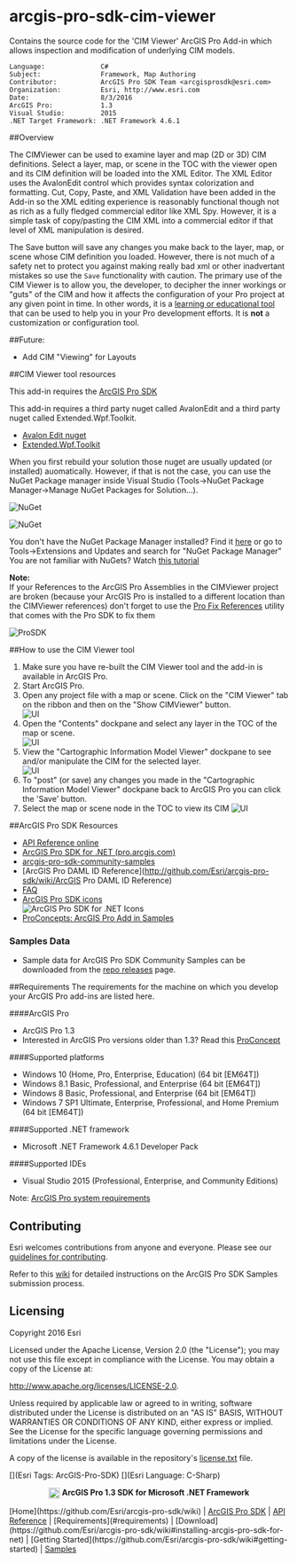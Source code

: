 # arcgis-pro-sdk-cim-viewer
Contains the source code for the 'CIM Viewer' ArcGIS Pro Add-in which allows inspection and modification of underlying CIM models.

<!-- TODO: Fill this section below with metadata about this sample-->
```
Language:              C#
Subject:               Framework, Map Authoring
Contributor:           ArcGIS Pro SDK Team <arcgisprosdk@esri.com>
Organization:          Esri, http://www.esri.com
Date:                  8/3/2016
ArcGIS Pro:            1.3
Visual Studio:         2015
.NET Target Framework: .NET Framework 4.6.1
```

##Overview
<!-- TODO: Explain how this sample can be used. To use images in this section, create the image file in your sample project's screenshots folder. Use relative url to link to this image using this syntax: ![My sample Image](FacePage/SampleImage.png) -->
The CIMViewer can be used to examine layer and map (2D or 3D) CIM definitions. Select a layer, map, or scene in the TOC with the viewer open and its CIM definition will be loaded into the XML Editor. The XML Editor uses the AvalonEdit control which provides syntax colorization and formatting. Cut, Copy, Paste, and XML Validation have been added in the Add-in so the XML editing experience is reasonably functional though not as rich as a fully fledged commercial editor like XML Spy. However, it is a simple task of copy/pasting the CIM XML into a commercial editor if that level of XML manipulation is desired.

The Save button will save any changes you make back to the layer, map, or scene whose CIM definition you loaded. However, there is not much of a safety net to protect you against making really bad xml or other inadvertant mistakes so use the `Save` functionality with caution. The primary use of the CIM Viewer is to allow you, the developer, to decipher the inner workings or "guts" of the CIM and how it affects the configuration of your Pro project at any given point in time. In other words, it is a <u>learning or educational tool</u> that can be used to help you in your Pro development efforts. It is **not** a customization or configuration tool.

##Future:

* Add CIM "Viewing" for Layouts

##CIM Viewer tool resources

This add-in requires the [ArcGIS Pro SDK](https://github.com/esri/arcgis-pro-sdk#installing-arcgis-pro-sdk-for-net)

This add-in requires a third party nuget called AvalonEdit and a third party nuget called Extended.Wpf.Toolkit. 

* [Avalon Edit nuget](https://www.nuget.org/packages/AvalonEdit)
* [Extended.Wpf.Toolkit](http://wpftoolkit.codeplex.com/)

When you first rebuild your solution those nuget are usually updated (or installed) auomatically. However, if that is not the case, you can use the NuGet Package manager inside Visual Studio (Tools->NuGet Package Manager->Manage NuGet Packages for Solution...).

![NuGet](Screenshots/vs1.png)

![NuGet](Screenshots/vs2.png)

You don't have the NuGet Package Manager installed? Find it [here](https://visualstudiogallery.msdn.microsoft.com/5d345edc-2e2d-4a9c-b73b-d53956dc458d) or go to Tools->Extensions and Updates and search for "NuGet Package Manager"
You are not familiar with NuGets? Watch [this tutorial](https://www.youtube.com/watch?v=F8sx49NdCNk)

**Note:**  
If your References to the ArcGIS Pro Assemblies in the CIMViewer project are broken (because your ArcGIS Pro is installed to a different location than the CIMViewer references) don't forget to use the [Pro Fix References](https://github.com/esri/arcgis-pro-sdk#arcgis-pro-sdk-for-net-utilities) utility that comes with the Pro SDK to fix them

![ProSDK](Screenshots/pro_fix1.png)

##How to use the CIM Viewer tool

1. Make sure you have re-built the CIM Viewer tool and the add-in is available in ArcGIS Pro.  
1. Start ArcGIS Pro.  
1. Open any project file with a map or scene. Click on the "CIM Viewer" tab on the ribbon and then on the "Show CIMViewer" button.  
![UI](Screenshots/Screen1.png)  
1. Open the "Contents" dockpane and select any layer in the TOC of the map or scene.  
![UI](Screenshots/Screen2.png)  
1. View the "Cartographic Information Model Viewer" dockpane to see and/or manipulate the CIM for the selected layer.  
![UI](Screenshots/Screen3.png)  
1. To "post" (or save) any changes you made in the "Cartographic Information Model Viewer" dockpane back to ArcGIS Pro you can click the 'Save' button.
1. Select the map or scene node in the TOC to view its CIM
![UI](Screenshots/Screen4.png)

##ArcGIS Pro SDK Resources

* [API Reference online](http://pro.arcgis.com/en/pro-app/sdk/api-reference)
* <a href="http://pro.arcgis.com/en/pro-app/sdk/" target="_blank">ArcGIS Pro SDK for .NET (pro.arcgis.com)</a>
* [arcgis-pro-sdk-community-samples](http://github.com/Esri/arcgis-pro-sdk-community-samples)
* [ArcGIS Pro DAML ID Reference](http://github.com/Esri/arcgis-pro-sdk/wiki/ArcGIS Pro DAML ID Reference)
* [FAQ](http://github.com/Esri/arcgis-pro-sdk/wiki/FAQ)
* [ArcGIS Pro SDK icons](https://github.com/Esri/arcgis-pro-sdk/releases/tag/1.2.0.5023)  
![ArcGIS Pro SDK for .NET Icons](https://esri.github.io/arcgis-pro-sdk/images/Home/Image-of-icons.png "ArcGIS Pro SDK Icons")
* [ProConcepts: ArcGIS Pro Add in Samples](https://github.com/Esri/arcgis-pro-sdk-community-samples/wiki/ProConcepts-ArcGIS-Pro-Add-in-Samples)

### Samples Data

* Sample data for ArcGIS Pro SDK Community Samples can be downloaded from the [repo releases](https://github.com/Esri/arcgis-pro-sdk-community-samples/releases) page. 

##Requirements
The requirements for the machine on which you develop your ArcGIS Pro add-ins are listed here.

####ArcGIS Pro

* ArcGIS Pro 1.3  
* Interested in ArcGIS Pro versions older than 1.3? Read this [ProConcept](https://github.com/Esri/arcgis-pro-sdk-community-samples/wiki/ProConcepts-Working-With-Previous-Versions-of-ArcGIS-Pro)  

####Supported platforms

* Windows 10 (Home, Pro, Enterprise, Education) (64 bit [EM64T])  
* Windows 8.1 Basic, Professional, and Enterprise (64 bit [EM64T]) 
* Windows 8 Basic, Professional, and Enterprise (64 bit [EM64T]) 
* Windows 7 SP1 Ultimate, Enterprise, Professional, and Home Premium (64 bit [EM64T]) 

####Supported .NET framework

* Microsoft .NET Framework 4.6.1 Developer Pack 

####Supported IDEs

* Visual Studio 2015 (Professional, Enterprise, and Community Editions)

Note: [ArcGIS Pro system requirements](http://pro.arcgis.com/en/pro-app/get-started/arcgis-pro-system-requirements.htm) 

## Contributing

Esri welcomes contributions from anyone and everyone. Please see our [guidelines for contributing](https://github.com/esri/contributing).

Refer to this [wiki](https://github.com/Esri/arcgis-pro-sdk-community-samples/wiki/ProGuide-Contribute-Samples) for detailed instructions on the ArcGIS Pro SDK Samples submission process.

## Licensing
Copyright 2016 Esri

Licensed under the Apache License, Version 2.0 (the "License");
you may not use this file except in compliance with the License.
You may obtain a copy of the License at:

   http://www.apache.org/licenses/LICENSE-2.0.

Unless required by applicable law or agreed to in writing, software
distributed under the License is distributed on an "AS IS" BASIS,
WITHOUT WARRANTIES OR CONDITIONS OF ANY KIND, either express or implied.
See the License for the specific language governing permissions and
limitations under the License.

A copy of the license is available in the repository's [license.txt](./License.txt) file.

[](Esri Tags: ArcGIS-Pro-SDK)
[](Esri Language: C-Sharp)​

<p align = center><img src="http://esri.github.io/arcgis-pro-sdk/images/ArcGISPro.png"  alt="pre-req" align = "top" height = "20" width = "20" >
<b> ArcGIS Pro 1.3 SDK for Microsoft .NET Framework</b>
</p>
[Home](https://github.com/Esri/arcgis-pro-sdk/wiki) | <a href="http://pro.arcgis.com/en/pro-app/sdk" target="_blank">ArcGIS Pro SDK</a> | <a href="http://pro.arcgis.com/en/pro-app/sdk/api-reference/index.html" target="_blank">API Reference</a> | [Requirements](#requirements) | [Download](https://github.com/Esri/arcgis-pro-sdk/wiki#installing-arcgis-pro-sdk-for-net) | [Getting Started](https://github.com/Esri/arcgis-pro-sdk/wiki#getting-started) | <a href="http://github.com/esri/arcgis-pro-sdk-community-samples" target="_blank">Samples</a>


